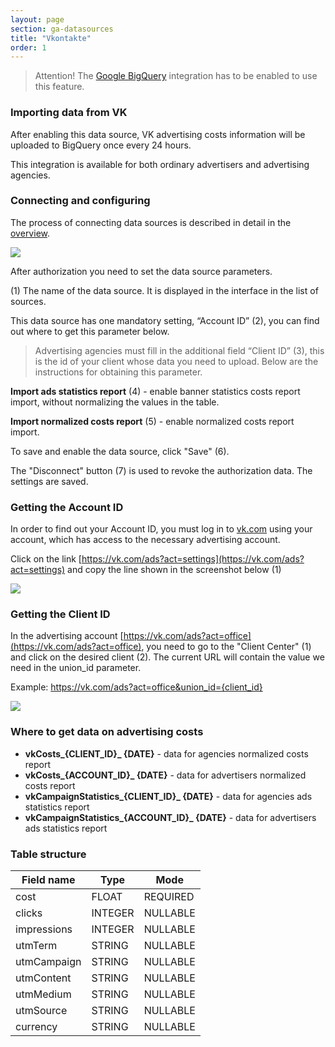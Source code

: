 ```yaml
---
layout: page
section: ga-datasources
title: "Vkontakte"
order: 1
---
```


> Attention! The [Google BigQuery](/integrations/google-bigquery) integration has to be enabled to use this feature.

### Importing data from VK

After enabling this data source, VK advertising costs information will be uploaded to BigQuery once every 24 hours.

This integration is available for both ordinary advertisers and advertising agencies.

### Connecting and configuring

The process of connecting data sources is described in detail in the [overview](https://docs.segmentstream.com/datasources/index).

![](/img/vk.2.png)

After authorization you need to set the data source parameters.

(1) The name of the data source. It is displayed in the interface in the list of sources.

This data source has one mandatory setting, “Account ID” (2), you can find out where to get this parameter below.

> Advertising agencies must fill in the additional field “Client ID” (3), this is the id of your client whose data you need to upload. Below are the instructions for obtaining this parameter.

**Import ads statistics report** (4) - enable banner statistics costs report import, without normalizing the values ​​in the table.

**Import normalized costs report** (5) - enable normalized costs report import.

To save and enable the data source, click "Save" (6).

The "Disconnect" button (7) is used to revoke the authorization data. The settings are saved.

### Getting the Account ID

In order to find out your Account ID, you must log in to [vk.com](vk.com) using your account, which has access to the necessary advertising account.

Click on the link [https://vk.com/ads?act=settings](https://vk.com/ads?act=settings) and copy the line shown in the screenshot below (1)

![](/img/vk_account_id.png)

### Getting the Client ID

In the advertising account [https://vk.com/ads?act=office](https://vk.com/ads?act=office), you need to go to the "Client Center" (1) and click on the desired client (2). The current URL will contain the value we need in the union_id parameter.

Example: https://vk.com/ads?act=office&union_id={client_id}

![](/img/vk.4.png)

### Where to get data on advertising costs

- **vkCosts_{CLIENT_ID}_ {DATE}** - data for agencies normalized costs report
- **vkCosts_{ACCOUNT_ID}_ {DATE}** - data for advertisers normalized costs report
- **vkCampaignStatistics_{CLIENT_ID}_ {DATE}** - data for agencies ads statistics report
- **vkCampaignStatistics_{ACCOUNT_ID}_ {DATE}** - data for advertisers ads statistics report

### Table structure

Field name|Type|Mode
--- | --- | ---
cost | FLOAT | REQUIRED
clicks | INTEGER | NULLABLE
impressions | INTEGER | NULLABLE
utmTerm | STRING | NULLABLE
utmCampaign | STRING | NULLABLE
utmContent | STRING | NULLABLE
utmMedium | STRING | NULLABLE
utmSource | STRING | NULLABLE
currency | STRING | NULLABLE
